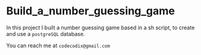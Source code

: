 # Build_a_number_guessing_game

In this project I built a number guessing game based in a sh script, to create and use a `postgreSQL` database.

You can reach me at `codecodix@gmail.com`
